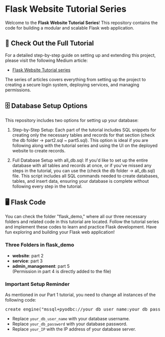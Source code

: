 # Flask Website Tutorial Series

Welcome to the **Flask Website Tutorial Series**! This repository contains the code for building a modular and scalable Flask web application.

## 📖 Check Out the Full Tutorial

For a detailed step-by-step guide on setting up and extending this project, please visit the following Medium article:

- [Flask Website Tutorial series](https://medium.com/zackary-yen)

The series of articles covers everything from setting up the project to creating a secure login system, deploying services, and managing permissions.

## 🗄️ Database Setup Options
This repository includes two options for setting up your database:

1. Step-by-Step Setup: Each part of the tutorial includes SQL snippets for creating only the necessary tables and records for that section (check the db folder -> part2.sql ~ part5.sql). This option is ideal if you are following along with the tutorial series and using the UI on the deployed website to create records.

2. Full Database Setup with all_db.sql: If you'd like to set up the entire database with all tables and records at once, or if you've missed any steps in the tutorial, you can use the (check the db folder -> all_db.sql) file. This script includes all SQL commands needed to create databases, tables, and insert data, ensuring your database is complete without following every step in the tutorial.

## 🖥️ Flask Code
You can check the folder "flask_demo," where all our three necessary folders and related code in this tutorial are located. Follow the tutorial series and implement these codes to learn and practice Flask development. Have fun exploring and building your Flask web application!

### Three Folders in flask_demo
- **website**: part 2
- **service**: part 3
- **admin_management**: part 5  
(Permission in part 4 is directly added to the file)

### Important Setup Reminder
As mentioned in our Part 1 tutorial, you need to change all instances of the following code:

<pre>
create_engine("mssql+pyodbc://your_db_user_name:your_db_password@your_IP/demo?driver=ODBC+Driver+17+for+SQL+Server", pool_pre_ping=True)
</pre>

- Replace `your_db_user_name` with your database username.
- Replace `your_db_password` with your database password.
- Replace `your_IP` with the IP address of your database server.
